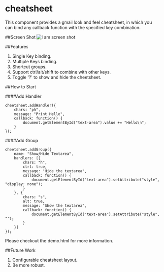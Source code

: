 cheatsheet
==========

This component provides a gmail look and feel cheatsheet, in which you can bind any callback function with the specified key combination.

##Screen Shot
![I am screen shot](https://raw.github.com/seanxiaoxiao/cheatsheet/master/screenshot.png)

##Features

1. Single Key binding.
2. Multiple Keys binding.
3. Shortcut groups.
4. Support ctrl/alt/shift to combine with other keys.
5. Toggle '?' to show and hide the cheetsheet.

##How to Start

####Add Handler

```
cheetsheet.addHandler({
    chars: "ph",
    message: "Print Hello",
    callback: function() {
        document.getElementById("text-area").value += "Hello\n";
    }
});
```

####Add Group

```
cheetsheet.addGroup({
    name: "Show/Hide Textarea",
    handlers: [{
        chars: "h",
        ctrl: true,
        message: "Hide the textarea",
        callback: function() {
            document.getElementById("text-area").setAttribute("style", "display: none");
        }
    }, {
        chars: "s",
        alt: true,
        message: "Show the textarea", 
        callback: function() {
            document.getElementById("text-area").setAttribute("style", "");
        }
    }]
});
```

Please checkout the demo.html for more information.

##Future Work

1. Configurable cheatsheet layout.
2. Be more robust.
